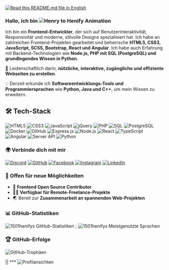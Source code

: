 [![Read this README.md file in English](https://img.shields.io/badge/🌍%20Read%20this%20in%20English-🇩🇪-blue?style=for-the-badge)](https://github.com/1501henify/1501henify)

### Hallo, ich bin ![Henry to Henify Animation](https://raw.githubusercontent.com/https://github.com/1501henify/1501henify/blob/main/animate_name.svg)

Ich bin ein **Frontend-Entwickler**, der sich auf Benutzerinteraktivität, Responsivität und moderne, stilvolle Designs spezialisiert hat.
Ich habe an zahlreichen Frontend-Projekten gearbeitet und beherrsche **HTML5, CSS3, JavaScript, SCSS, Bootstrap, React und Angular**.
Ich habe auch Erfahrung mit Backend-Technologien wie **Node.js, PHP mit SQL (PostgreSQL) und grundlegendes Wissen in Python**.

🚀 Leidenschaftlich darin, **nützliche, interaktive, zugängliche und effiziente Webseiten zu erstellen**.

💡 Derzeit erkunde ich **Softwareentwicklungs-Tools und Programmiersprachen** wie **Python, Java und C++**, um mein Wissen zu erweitern.

## 🛠️ Tech-Stack

![HTML5](https://img.shields.io/badge/HTML5-%23E34F26.svg?style=for-the-badge&logo=html5&logoColor=white)
![CSS3](https://img.shields.io/badge/CSS3-%231572B6.svg?style=for-the-badge&logo=css3&logoColor=white)
![JavaScript](https://img.shields.io/badge/JavaScript-%23F7DF1E.svg?style=for-the-badge&logo=javascript&logoColor=black)
![jQuery](https://img.shields.io/badge/jQuery-%230769AD.svg?style=for-the-badge&logo=jquery&logoColor=white)
![PHP](https://img.shields.io/badge/PHP-%23777BB4.svg?style=for-the-badge&logo=php&logoColor=white)
![SQL](https://img.shields.io/badge/SQL-%2300758F.svg?style=for-the-badge&logo=mysql&logoColor=white)
![PostgreSQL](https://img.shields.io/badge/PostgreSQL-%23336791.svg?style=for-the-badge&logo=postgresql&logoColor=white)
![Docker](https://img.shields.io/badge/Docker-%230db7ed.svg?style=for-the-badge&logo=docker&logoColor=white)
![GitHub](https://img.shields.io/badge/GitHub-%23181717.svg?style=for-the-badge&logo=github&logoColor=white)
![Express.js](https://img.shields.io/badge/Express.js-%23000000.svg?style=for-the-badge&logo=express&logoColor=white)
![Node.js](https://img.shields.io/badge/Node.js-%23339933.svg?style=for-the-badge&logo=nodedotjs&logoColor=white)
![React](https://img.shields.io/badge/React-%2361DAFB.svg?style=for-the-badge&logo=react&logoColor=black)
![TypeScript](https://img.shields.io/badge/TypeScript-%233178C6.svg?style=for-the-badge&logo=typescript&logoColor=white)
![Angular](https://img.shields.io/badge/Angular-%23DD0031.svg?style=for-the-badge&logo=angular&logoColor=white)
![Server API](https://img.shields.io/badge/API-%23000000.svg?style=for-the-badge&logo=fastapi&logoColor=white)
![Python](https://img.shields.io/badge/Python-%233776AB.svg?style=for-the-badge&logo=python&logoColor=white)

### 🌍 Verbinde dich mit mir

[![Discord](https://img.shields.io/badge/Discord-%237289DA.svg?style=for-the-badge&logo=discord&logoColor=white)](https://discord.com/users/1501henify)
[![GitHub](https://img.shields.io/badge/GitHub-%23181717.svg?style=for-the-badge&logo=github&logoColor=white)](https://github.com/1501henify)
[![Facebook](https://img.shields.io/badge/Facebook-%231877F2.svg?style=for-the-badge&logo=facebook&logoColor=white)](https://m.facebook.com/61561203893651/)
[![Instagram](https://img.shields.io/badge/Instagram-%23E4405F.svg?style=for-the-badge&logo=instagram&logoColor=white)](https://www.instagram.com/henify_.5/)
[![LinkedIn](https://img.shields.io/badge/LinkedIn-%230077B5.svg?style=for-the-badge&logo=linkedin&logoColor=white)](https://www.linkedin.com/in/henry-okeke-0465b9350?trk=contact-info)

### 💼 Offen für neue Möglichkeiten

- 🎨 **Frontend Open Source Contributor**
- ✌🏾 **Verfügbar für Remote-Freelance-Projekte**
- 🌏 Bereit zur **Zusammenarbeit an spannenden Web-Projekten**

### 📊 GitHub-Statistiken

![1501henifys GitHub-Statistiken](https://github-readme-stats.vercel.app/api?username=1501henify&show_icons=true&theme=radical) ;
![1501henifys Meistgenutzte Sprachen](https://github-readme-stats.vercel.app/api/top-langs/?username=1501henify&layout=compact&theme=radical)

### 🏆 GitHub-Erfolge

![GitHub-Trophäen](https://github-profile-trophy.vercel.app/?username=1501henify&theme=radical&no-frame=false&no-bg=false&margin-w=5)

|| \*\*\* ![Profilansichten](https://komarev.com/ghpvc/?username=1501henify&color=blueviolet)
